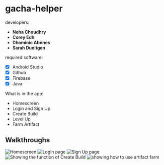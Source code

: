 # gacha-helper

developers: 
* **Neha Choudhry**
* **Corey Edh**
* **Dhominic Abenes**
* **Sarah Dueltgen**

required software: 
* [x] Android Studio
* [x] Github
* [x] Firebase
* [x] Java

What is in the app:
* Homescreen
* Login and Sign Up
* Create Build
* Level Up
* Farm Artifact

## Walkthroughs
<img src='gacha_homescreen.png' title='Homescreen' alt='Homescreen' />

<img src='gacha_login.png' title='Login Page' alt="Login page" />

<img src='gacha_signup.png' title='Sign Up Page' alt='Sign Up page' />

<img src='createbuild.gif' title='Create Build' alt='Showing the function of Create Build' />

<img src='ArtifactFarm.gif' title='Artifact Farm Demo' alt='showing how to use artifact farm' />
